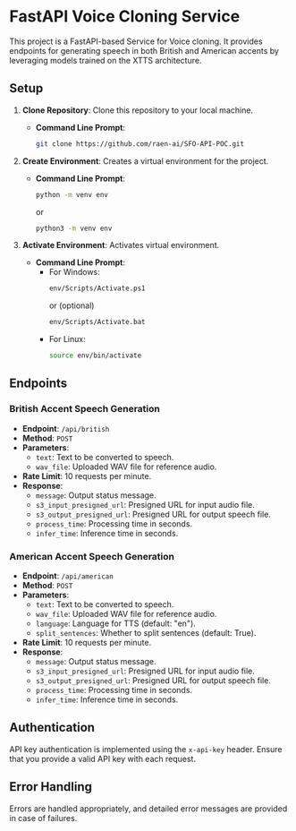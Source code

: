 # FastAPI Voice Cloning Service 

This project is a FastAPI-based Service for Voice cloning. It provides endpoints for generating speech in both British and American accents by leveraging models trained on the XTTS architecture.

## Setup

1. **Clone Repository**: Clone this repository to your local machine.
   - **Command Line Prompt**: 
     ```bash
     git clone https://github.com/raen-ai/SFO-API-POC.git
     ```

2. **Create Environment**: Creates a virtual environment for the project.
   - **Command Line Prompt**: 
     ```bash
     python -m venv env
     ```
     or 
     ```bash
     python3 -m venv env
     ```

3. **Activate Environment**: Activates virtual environment.
   - **Command Line Prompt**:
     - For Windows:
       ```bash
       env/Scripts/Activate.ps1
       ```
       or (optional)
       ```bash
       env/Scripts/Activate.bat
       ```
     - For Linux:
       ```bash
       source env/bin/activate
       ```


## Endpoints

### British Accent Speech Generation
- **Endpoint**: `/api/british`
- **Method**: `POST`
- **Parameters**:
  - `text`: Text to be converted to speech.
  - `wav_file`: Uploaded WAV file for reference audio.
- **Rate Limit**: 10 requests per minute.
- **Response**:
  - `message`: Output status message.
  - `s3_input_presigned_url`: Presigned URL for input audio file.
  - `s3_output_presigned_url`: Presigned URL for output speech file.
  - `process_time`: Processing time in seconds.
  - `infer_time`: Inference time in seconds.

### American Accent Speech Generation
- **Endpoint**: `/api/american`
- **Method**: `POST`
- **Parameters**:
  - `text`: Text to be converted to speech.
  - `wav_file`: Uploaded WAV file for reference audio.
  - `language`: Language for TTS (default: "en").
  - `split_sentences`: Whether to split sentences (default: True).
- **Rate Limit**: 10 requests per minute.
- **Response**:
  - `message`: Output status message.
  - `s3_input_presigned_url`: Presigned URL for input audio file.
  - `s3_output_presigned_url`: Presigned URL for output speech file.
  - `process_time`: Processing time in seconds.
  - `infer_time`: Inference time in seconds.


## Authentication

API key authentication is implemented using the `x-api-key` header. Ensure that you provide a valid API key with each request.

## Error Handling

Errors are handled appropriately, and detailed error messages are provided in case of failures.